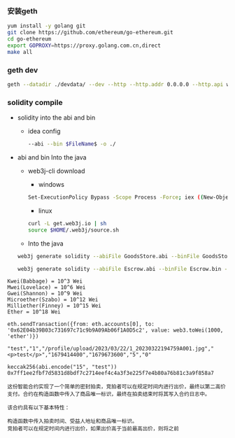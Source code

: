 ### 安装geth

```bash
yum install -y golang git
git clone https://github.com/ethereum/go-ethereum.git
cd go-ethereum
export GOPROXY=https://proxy.golang.com.cn,direct
make all
```

### geth dev

```bash
geth --datadir ./devdata/ --dev --http --http.addr 0.0.0.0 --http.api web3,eth,debug,personal,net --rpc.allow-unprotected-txs console
```

### solidity compile

+ solidity into the abi and bin

    + idea config

      ```bash
      --abi --bin $FileName$ -o ./
      ```

+ abi and bin Into the java

    + web3j-cli download

        + windows

      ```bash
      Set-ExecutionPolicy Bypass -Scope Process -Force; iex ((New-Object System.Net.WebClient).DownloadString('https://raw.githubusercontent.com/web3j/web3j-installer/master/installer.ps1'))
      ```

        + linux

      ```bash
      curl -L get.web3j.io | sh
      source $HOME/.web3j/source.sh
      ```

    + Into the java

  ```bash
  web3j generate solidity --abiFile GoodsStore.abi --binFile GoodsStore.bin -o . -p top.xpit.geth.contract
  ```

  ```bash
  web3j generate solidity --abiFile Escrow.abi --binFile Escrow.bin -o . -p top.xpit.geth.contract  
  ```
  
```text
Kwei(Babbage) = 10^3 Wei
Mwei(Lovelace) = 10^6 Wei
Gwei(Shannon) = 10^9 Wei
Microether(Szabo) = 10^12 Wei
Milliether(Finney) = 10^15 Wei
Ether = 10^18 Wei
```


```text
eth.sendTransaction({from: eth.accounts[0], to: '0x62E04b39B03c731697c71c9b9A09Ab06f1A0D5c2', value: web3.toWei(1000, 'ether')})
```

```text
"test","1","/profile/upload/2023/03/22/1_20230322194759A001.jpg","<p>test</p>","1679414400","1679673600","5","0"
```

```text
keccak256(abi.encode("15", "test"))
0x7ff1ee2fbf7d5831d8bdf7c2714eef4c4a3f3e225f7e4b80a76b81c3a9f858a7
```

```text
这份智能合约实现了一个简单的密封拍卖，竞拍者可以在规定时间内进行出价，最终以第二高价支付。合约在构造函数中传入了商品唯一标识，最终在拍卖结束时将其写入合约日志中。

该合约具有以下基本特性：

构造函数中传入拍卖时间、受益人地址和商品唯一标识。
竞拍者可以在规定时间内进行出价，如果出价高于当前最高出价，则将之前
```